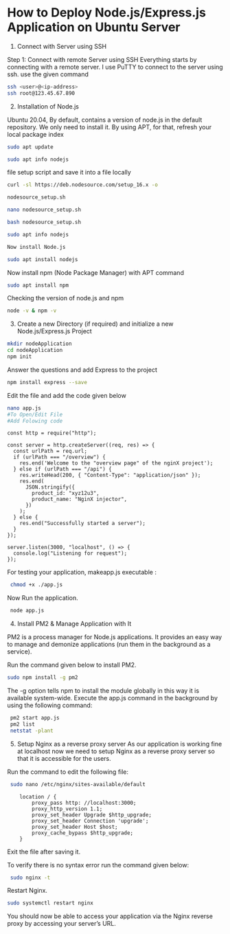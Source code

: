 # How to Deploy Node.js/Express.js Application on Ubuntu Server

1. Connect with Server using SSH

Step 1: Connect with remote Server using SSH
Everything starts by connecting with a remote server. I use PuTTY to connect to the server using ssh.
use the given command

```sh
ssh <user>@<ip-address>
ssh root@123.45.67.890
```

2. Installation of Node.js

Ubuntu 20.04, By default, contains a version of node.js in the default repository.
We only need to install it. By using APT, for that, refresh your local package index

```sh
sudo apt update

sudo apt info nodejs

```

file setup script and save it into a file locally

```sh
curl -sl https://deb.nodesource.com/setup_16.x -o

nodesource_setup.sh

nano nodesource_setup.sh

bash nodesource_setup.sh

sudo apt info nodejs

Now install Node.js

sudo apt install nodejs

```

Now install npm (Node Package Manager) with APT command

```sh
sudo apt install npm
```

Checking the version of node.js and npm

```sh
node -v & npm -v
```

3. Create a new Directory (if required) and initialize a new Node.js/Express.js Project

```sh
mkdir nodeApplication
cd nodeApplication
npm init
```

Answer the questions and add Express to the project

```sh
npm install express --save
```

Edit the file and add the code given below

```sh
nano app.js
#To Open/Edit File
#Add Folowing code
```

```node
const http = require("http");

const server = http.createServer((req, res) => {
  const urlPath = req.url;
  if (urlPath === "/overview") {
    res.end('Welcome to the "overview page" of the nginX project');
  } else if (urlPath === "/api") {
    res.writeHead(200, { "Content-Type": "application/json" });
    res.end(
      JSON.stringify({
        product_id: "xyz12u3",
        product_name: "NginX injector",
      })
    );
  } else {
    res.end("Successfully started a server");
  }
});

server.listen(3000, "localhost", () => {
  console.log("Listening for request");
});
```

For testing your application, makeapp.js executable :

```sh
 chmod +x ./app.js
```

Now Run the application.

```sh
 node app.js
```

4.  Install PM2 & Manage Application with It

PM2 is a process manager for Node.js applications. It provides an easy way to manage and demonize applications (run them in the background as a service).

Run the command given below to install PM2.

```sh
sudo npm install -g pm2
```

The -g option tells npm to install the module globally in this way it is available system-wide.
Execute the app.js command in the background by using the following command:

```sh
 pm2 start app.js
 pm2 list
 netstat -plant
```

5. Setup Nginx as a reverse proxy server
   As our application is working fine at localhost now we need to setup Nginx as a reverse proxy server so that it is accessible for the users.

Run the command to edit the following file:

```sh
 sudo nano /etc/nginx/sites-available/default
```

```proxy
    location / {
        proxy_pass http: //localhost:3000;
        proxy_http_version 1.1;
        proxy_set_header Upgrade $http_upgrade;
        proxy_set_header Connection 'upgrade';
        proxy_set_header Host $host;
        proxy_cache_bypass $http_upgrade;
    }
```

Exit the file after saving it.

To verify there is no syntax error run the command given below:

```sh
 sudo nginx -t
```

Restart Nginx.

```sh
sudo systemctl restart nginx
```

You should now be able to access your application via
the Nginx reverse proxy by accessing your server’s URL.
